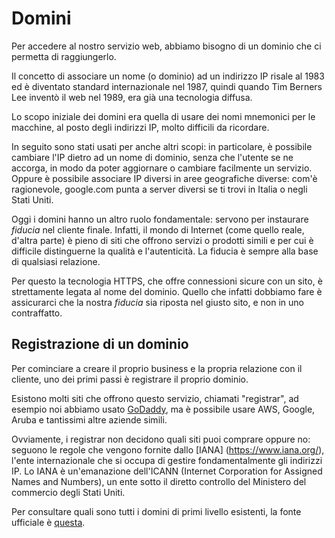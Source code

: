 # Domini

Per accedere al nostro servizio web, abbiamo bisogno di un dominio che ci permetta di raggiungerlo.

Il concetto di associare un nome (o dominio) ad un indirizzo IP risale al 1983 ed è diventato standard internazionale nel 1987, quindi quando Tim Berners Lee inventò il web nel 1989, era già una tecnologia diffusa.

Lo scopo iniziale dei domini era quella di usare dei nomi mnemonici per le macchine, al posto degli indirizzi IP, molto difficili da ricordare.

In seguito sono stati usati per anche altri scopi: in particolare, è possibile cambiare l'IP dietro ad un nome di dominio, senza che l'utente se ne accorga, in modo da poter aggiornare o cambiare facilmente un servizio. Oppure è possibile associare IP diversi in aree geografiche diverse: com'è ragionevole, google.com punta a server diversi se ti trovi in Italia o negli Stati Uniti.

Oggi i domini hanno un altro ruolo fondamentale: servono per instaurare _fiducia_ nel cliente finale. Infatti, il mondo di Internet (come quello reale, d'altra parte) è pieno di siti che offrono servizi o prodotti simili e per cui è difficile distinguerne la qualità e l'autenticità. La fiducia è sempre alla base di qualsiasi relazione.

Per questo la tecnologia HTTPS, che offre connessioni sicure con un sito, è strettamente legata al nome del dominio. Quello che infatti dobbiamo fare è assicurarci che la nostra _fiducia_ sia riposta nel giusto sito, e non in uno contraffatto.

## Registrazione di un dominio
Per cominciare a creare il proprio business e la propria relazione con il cliente, uno dei primi passi è registrare il proprio dominio. 

Esistono molti siti che offrono questo servizio, chiamati "registrar", ad esempio noi abbiamo usato [GoDaddy](godaddy.com), ma è possibile usare AWS, Google, Aruba e tantissimi altre aziende simili.

Ovviamente, i registrar non decidono quali siti puoi comprare oppure no: seguono le regole che vengono fornite dallo [IANA]
(https://www.iana.org/), l'ente internazionale che si occupa di gestire fondamentalmente gli indirizzi IP. Lo IANA è un'emanazione dell'ICANN (Internet Corporation for Assigned Names and Numbers), un ente sotto il diretto controllo del Ministero del commercio degli Stati Uniti. 

Per consultare quali sono tutti i domini di primi livello esistenti, la fonte ufficiale è [questa](https://www.iana.org/domains/root/db).